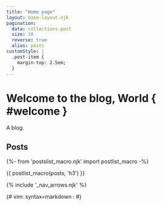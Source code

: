 ```yaml
---
title: "Home page"
layout: base-layout.njk
pagination:
  data: collections.post
  size: 10
  reverse: true
  alias: posts
customStyle: |
  .post-item {
    margin-top: 2.5em;
  }
---
```


# Welcome to the blog, World { #welcome }

A blog.

## Posts

{%- from 'postslist_macro.njk' import postlist_macro -%}

{{ postlist_macro(posts, 'h3') }}

{% include '_nav_arrows.njk' %}

{# vim: syntax=markdown :
#}
